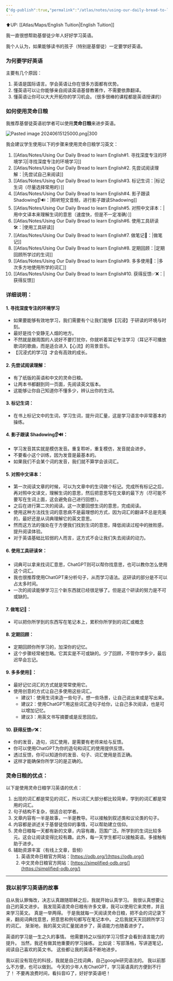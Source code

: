 ```yaml
---
{"dg-publish":true,"permalink":"/atlas/notes/using-our-daily-bread-to-learn-english/","tags":["OurDailyBread"]}
---
```


⬆️UP: [[Atlas/Maps/English Tuition\|English Tuition]]

我一直很想帮助基督徒少年人好好学习英语。

我个人认为，如果能够读书的孩子（特别是基督徒）一定要学好英语。

### 为何要学好英语
主要有几个原因：
1. 英语是国际语言。学会英语让你在很多方面都有优势。
2. 懂英语可以让你能够亲自阅读英语基督教著作，不需要依靠翻译。
3. 懂英语让你可以大大开拓你的学习机会。（很多很棒的课程都是英语授课的）

### 如何使用灵命日粮
我推荐基督徒英语初学者可以使用**灵命日粮**来进步英语。

![Pasted image 20240615125000.png|300](/img/user/Atlas/Utility/Images/Pasted%20image%2020240615125000.png)

我会建议学生使用以下的步骤来使用灵命日粮学习英文：
1. [[Atlas/Notes/Using Our Daily Bread to learn English#1. 寻找深度专注的环境学习\|寻找深度专注的环境学习]]
2. [[Atlas/Notes/Using Our Daily Bread to learn English#2. 先尝试阅读理解：\|先尝试自己来阅读]]
3. [[Atlas/Notes/Using Our Daily Bread to learn English#3. 标记生词：\|标记生词（尽量选择常用的）]]
4. [[Atlas/Notes/Using Our Daily Bread to learn English#4. 影子跟读 Shadowing👂🔊：\|聆听短文音频，进行影子跟读Shadowing]]
5. [[Atlas/Notes/Using Our Daily Bread to learn English#5. 对照中文译本：\|用中文译本来理解生词的意思（速度快，但是不一定准确）]]
6. [[Atlas/Notes/Using Our Daily Bread to learn English#6. 使用工具研读🛠️：\|使用工具研读]]
7. [[Atlas/Notes/Using Our Daily Bread to learn English#7. 做笔记📓：\|做笔记]]
8. [[Atlas/Notes/Using Our Daily Bread to learn English#8. 定期回顾：\|定期回顾所学过的生词]]
9. [[Atlas/Notes/Using Our Daily Bread to learn English#9. 多多使用📝：\|多次多方地使用所学的词汇]]
10. [[Atlas/Notes/Using Our Daily Bread to learn English#10. 获得反馈✅❌：\|获得反馈]]

### 详细说明：

#### 1. 寻找深度专注的环境学习
- 如果要能够有效地学习，我们需要有个让我们能够【沉浸】于研读的环境与时刻。
- 最好是找个安静无人烟的地方。
- 不然就是跟周围的人说好不要打扰你，你就听着耳记专注学习（耳记不可播放歌词的歌曲，而是适合进入【心流】的背景音乐。
- 【沉浸式的学习】才会有高效的成长。
#### 2. 先尝试阅读理解：
- 有了纸版的英语和中文的灵命日粮。
- 让两本书都翻到同一页面，先阅读英文版本。
- 这能够让你自己知道你不懂多少，辨认出你的生词。
#### 3. 标记生词：
- 在书上标记文中的生词，学习生词，提升词汇量，这是学习语言中非常基本的操练。
#### 4. 影子跟读 Shadowing👂🔊：
- 学习发音其实就是模仿发音。重复聆听，重复模仿，发音就会进步。
- 不要看小这个训练，因为发音是最基本的。
- 如果我们不会某个词的发音，我们就不算学会该词汇。
#### 5. 对照中文译本：
- 第一次阅读文章的时候，可以为文章中的生词做个标记。完成所有标记之后，再对照中文译文，理解生词的意思，然后把意思写在文章的最下方（尽可能不要写在生词上面，这会避免自己进行回想）。
- 之后在进行第二次的阅读。这一次要回想生词的意思，完成阅读。
- 使用这种方法找生词的意思病不是最理想的方式，因为词汇的翻译不总是完美的，最好还是从词典理解它的英文意思。
- 然而这方法的强处在于方便我们找到生词的意思，降低阅读过程中的挫败感，提升阅读体验。
- 对于英语基础比较弱的人而言，这方式不会让我们失去阅读的动力。
#### 6. 使用工具研读🛠️： 
- 词典可以拿来找词汇意思，ChatGPT则可以帮你找意思，也可以教你怎么使用这个词汇。
- 我也很推荐使用ChatGPT来分析句子，从而学习语法。这研读的部分是不可以占太多时间。
- 一次的阅读能够学习三个新东西就已经很足够了。但是这个研读的努力是不可或缺的。
#### 7. 做笔记📓：
- 可以把你所学到的东西写在笔记本上，累积你所学到的词汇或概念
#### 8. 定期回顾：
- 定期回顾你所学习的，加深你的记忆。
- 这个步骤经常被忽略。它其实是不可或缺的。少了回顾，不管你学多少，最后迟早会忘记。
#### 9. 多多使用📝：
- 最好记忆词汇的方式就是常常使用它。
- 使用创意的方式让自己多使用这些词汇。
	- 建议1：使用生词来造一些句子。想一些场景，让自己说出来或是写出来。
	- 建议2：使用ChatGPT用这些词汇造句子给你，让自己多次阅读，也是可以增加记忆。
	- 建议3：用英文书写摘要或是反思回应。
#### 10. 获得反馈✅❌：
- 你的发音，造句，词汇使用，是需要有老师来给与反馈。
- 你可以使用ChatGPT为你的造句和词汇的使用提供反馈。
- 透过反馈，你可以知道你的发音、句子、词汇使用是否正确。
- 这样才能确保你所学习的是正确的。

### 灵命日粮的优点：
以下是使用灵命日粮学习英语的优点：
1. 出现的词汇都是常见的词汇，所以词汇大部分都比较简单，学到的词汇都是常用的词汇。
2. 句子结构不复杂，很适合初学者。
3. 文章内容有一半是故事，一半是教导。可以接触到叙述类和议论类的句子。
4. 内容都是讲述关于基督徒信仰的事情，可以帮助建立信仰。
5. 灵命日粮每一天都有新的文章，内容有趣，范围广泛。所学到的生词比较多元。这会让阅读变得比较有趣。此外，每一天学生都可以接触英语。多接触有助于进步。
6. 辅助资源丰富（有线上文章，音频）
	1. 英语灵命日粮官方网站：[https://odb.org/](https://odb.org/)
	2. 中文灵命日粮官方网站：[https://simplified-odb.org/](https://simplified-odb.org/)


---
### 我以前学习英语的故事
自从我认罪悔改，决志认真跟随耶稣之后，我就开始认真学习。
我很认真想要让自己的英文进步。
我发现英语灵命日粮有许多文章，我可以使用它来灵修，并且来学习英文。
真是一举两得。
于是我就每一天阅读灵命日粮，把不会的词记录下来，翻阅词典找意思，把意思和例句都写在笔记本中。
之后我就天天回顾所学习的词汇。
渐渐地，我的英文词汇量就进步了，英语能力也随着进步了。

英语的学习是一生之久的事情。
他需要持之以恒的学习习惯才会看到语言能力的提升。
当然，我还有做其他重要的学习操练。
比如说：写部落格，写讲道笔记，阅读自己喜欢的英文书。
这些都让我的英语不断地进步。

我以前没有现在的科技，我就是自己找词典，自己google研究语法的。
我以前那么不方便，也可以做到。
今天的少年人有ChatGPT，学习英语真的方便到不行了！
不要再浪费时间，看抖音IG了，好好学英语吧！